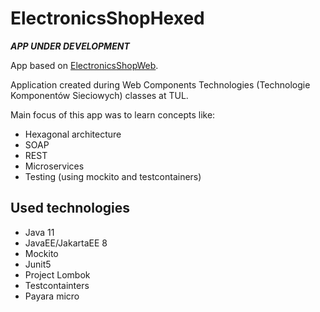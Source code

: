 # ElectronicsShopHexed
***APP UNDER DEVELOPMENT***

App based on [ElectronicsShopWeb](github.com/pantczak/ElectronicsShopWeb).

Application created during Web Components Technologies (Technologie Komponentów Sieciowych) classes at TUL. 

Main focus of this app was to learn concepts like:
* Hexagonal architecture
* SOAP
* REST
* Microservices
* Testing (using mockito and testcontainers)

## Used technologies
* Java 11
* JavaEE/JakartaEE 8
* Mockito
* Junit5
* Project Lombok
* Testcontainters
* Payara micro
